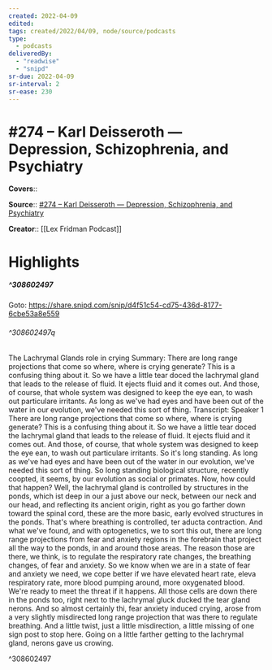 ```yaml
---
created: 2022-04-09
edited:
tags: created/2022/04/09, node/source/podcasts
type: 
  - podcasts
deliveredBy: 
  - "readwise"
  - "snipd"
sr-due: 2022-04-09
sr-interval: 2
sr-ease: 230
---
```

# \#274 – Karl Deisseroth —  Depression, Schizophrenia, and Psychiatry

**Covers**:: 

**Source**:: [\#274 – Karl Deisseroth —  Depression, Schizophrenia, and Psychiatry](https://share.snipd.com/episode/4a043c08-ba7b-42de-a8e8-cf53560b5a45)

**Creator**:: [[Lex Fridman Podcast]]

# Highlights
##### ^308602497


Goto: https://share.snipd.com/snip/d4f51c54-cd75-436d-8177-6cbe53a8e559  

###### ^308602497q

The Lachrymal Glands role in crying
Summary:
There are long range projections that come so where, where is crying generate? This is a confusing thing about it. So we have a little tear doced the lachrymal gland that leads to the release of fluid. It ejects fluid and it comes out. And those, of course, that whole system was designed to keep the eye ean, to wash out particulare irritants. As long as we've had eyes and have been out of the water in our evolution, we've needed this sort of thing.
Transcript:
Speaker 1
There are long range projections that come so where, where is crying generate? This is a confusing thing about it. So we have a little tear doced the lachrymal gland that leads to the release of fluid. It ejects fluid and it comes out. And those, of course, that whole system was designed to keep the eye ean, to wash out particulare irritants. So it's long standing. As long as we've had eyes and have been out of the water in our evolution, we've needed this sort of thing. So long standing biological structure, recently coopted, it seems, by our evolution as social or primates. Now, how could that happen? Well, the lachrymal gland is controlled by structures in the ponds, which ist deep in our a just above our neck, between our neck and our head, and reflecting its ancient origin, right as you go farther down toward the spinal cord, these are the more basic, early evolved structures in the ponds. That's where breathing is controlled, ter aducta contraction. And what we've found, and with optogenetics, we to sort this out, there are long range projections from fear and anxiety regions in the forebrain that project all the way to the ponds, in and around those areas. The reason those are there, we think, is to regulate the respiratory rate changes, the breathing changes, of fear and anxiety. So we know when we are in a state of fear and anxiety we need, we cope better if we have elevated heart rate, eleva respiratory rate, more blood pumping around, more oxygenated blood. We're ready to meet the threat if it happens. All those cells are down there in the ponds too, right next to the lachrymal gluck ducked the tear gland nerons. And so almost certainly thi, fear anxiety induced crying, arose from a very slightly misdirected long range projection that was there to regulate breathing. And a little twist, just a little misdirection, a little missing of one sign post to stop here. Going on a little farther getting to the lachrymal gland, nerons gave us crowing. 

^308602497

